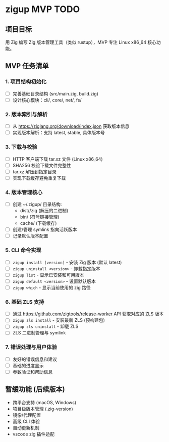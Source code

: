 # zigup MVP TODO

## 项目目标

用 Zig 编写 Zig 版本管理工具（类似 rustup），MVP 专注 Linux x86_64 核心功能。

## MVP 任务清单

### 1. 项目结构初始化

- [ ] 完善基础目录结构 (src/main.zig, build.zig)
- [ ] 设计核心模块：cli/, core/, net/, fs/

### 2. 版本索引与解析

- [ ] 从 https://ziglang.org/download/index.json 获取版本信息
- [ ] 实现版本解析：支持 latest, stable, 具体版本号

### 3. 下载与校验

- [ ] HTTP 客户端下载 tar.xz 文件 (Linux x86_64)
- [ ] SHA256 校验下载文件完整性
- [ ] tar.xz 解压到指定目录
- [ ] 实现下载缓存避免重复下载

### 4. 版本管理核心

- [ ] 创建 ~/.zigup/ 目录结构:
  - dist/<version>/zig (解压的二进制)
  - bin/ (符号链接管理)
  - cache/ (下载缓存)
- [ ] 创建/管理 symlink 指向活跃版本
- [ ] 记录默认版本配置

### 5. CLI 命令实现

- [ ] `zigup install [version]` - 安装 Zig 版本 (默认 latest)
- [ ] `zigup uninstall <version>` - 卸载指定版本
- [ ] `zigup list` - 显示已安装和可用版本
- [ ] `zigup default <version>` - 设置默认版本
- [ ] `zigup which` - 显示当前使用的 zig 路径

### 6. 基础 ZLS 支持

- [ ] 通过 https://github.com/zigtools/release-worker API 获取对应的 ZLS 版本
- [ ] `zigup zls install` - 安装最新 ZLS (预构建包)
- [ ] `zigup zls uninstall` - 卸载 ZLS
- [ ] ZLS 二进制管理与 symlink

### 7. 错误处理与用户体验

- [ ] 友好的错误信息和建议
- [ ] 基础的进度显示
- [ ] 参数验证和帮助信息

## 暂缓功能 (后续版本)

- 跨平台支持 (macOS, Windows)
- 项目级版本管理 (.zig-version)
- 镜像/代理配置
- 高级 CLI 体验
- 自动更新机制
- vscode zig 插件适配
